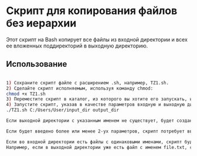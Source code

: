 # Скрипт для копирования файлов без иерархии

Этот скрипт на Bash копирует все файлы из входной директории и всех ее вложенных поддиректорий в выходную директорию.

## Использование

```bash

1) Сохраните скрипт файле с расширением .sh, например, TZ1.sh.
2) Сделайте скрипт исполняемым, используя команду chmod:
chmod +x TZ1.sh
3) Переместите скрипт в каталог, из которого вы хотите его запускать, или укажите полный путь к скрипту в команде.
4) Запустите скрипт, указав в качестве параметров входную и выходную директории:
./TZ1.sh C:/Users/User/input_dir output_dir

Если выходной директории с указанным именем не существует, будет создана новая с этим именем.

Если будет введено более или менее 2-ух параметров, скрипт потребует ввести корректное количество директорий.

Если во входной директории есть файлы с одинаковыми именами, скрипт будет добавлять суффикс к именам файлов при их копировании в выходную директорию.
Например, если в выходной директории уже есть файл с именем file.txt, скрипт скопирует второй файл с именем 1file.txt. “`
